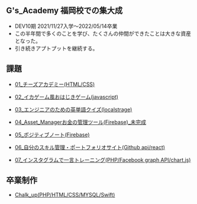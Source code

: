 ## G's_Academy 福岡校での集大成
- DEV10期  2021/11/27入学〜2022/05/14卒業
- この半年間で多くのことを学び、たくさんの仲間ができたことは大きな資産となった。
- 引き続きアプトプットを継続する。

## 課題
- [01_チーズアカデミー(HTML/CSS)](https://github.com/daideguchi/Gs_Academy/tree/main/01_%E8%AA%B2%E9%A1%8C/01_%E3%83%81%E3%83%BC%E3%82%BA%E3%82%A2%E3%82%AB%E3%83%87%E3%83%9F%E3%83%BC_211218)

- [02_イカゲーム風おはじきゲーム(javascript)](https://github.com/daideguchi/Gs_Academy/tree/main/01_%E8%AA%B2%E9%A1%8C/02_%E3%82%A4%E3%82%AB%E3%82%B2%E3%83%BC%E3%83%A0%E9%A2%A8%E3%81%8A%E3%81%AF%E3%81%98%E3%81%8D%E3%82%B2%E3%83%BC%E3%83%A0_211223)  

- [03_エンジニアのための英単語クイズ(localstrage)](https://github.com/daideguchi/Gs_Academy/tree/main/01_%E8%AA%B2%E9%A1%8C/03_%E8%8B%B1%E5%8D%98%E8%AA%9E%E3%82%AF%E3%82%A4%E3%82%BA_211230)   

- [04_Asset_Managerお金の管理ツール(Firebase)_未完成](https://github.com/daideguchi/Gs_Academy/tree/main/01_%E8%AA%B2%E9%A1%8C/04_firebase.work_220113)  

- [05_ポジティブノート(Firebase)](https://github.com/daideguchi/Gs_Academy/tree/main/01_%E8%AA%B2%E9%A1%8C/05_%E3%83%9D%E3%82%B8%E3%83%86%E3%82%A3%E3%83%96%E3%83%8E%E3%83%BC%E3%83%88_220120)  

- [06_自分のスキル管理・ポートフォリオサイト(Github api/react)](https://github.com/daideguchi/Gs_Academy/tree/main/01_%E8%AA%B2%E9%A1%8C/06_react-portfolio-site_220127)  

- [07_インスタグラムで一言トレーニング(PHP/Facebook graph API/chart.js)](https://github.com/daideguchi/Gs_Academy/tree/main/01_%E8%AA%B2%E9%A1%8C/07_php_work_220203)  

## 卒業制作
- [Chalk_up(PHP/HTML/CSS/MYSQL/Swift)](https://github.com/daideguchi/Gs_Academy/tree/main/02_%E5%8D%92%E6%A5%AD%E5%88%B6%E4%BD%9C/01_%E6%8F%90%E5%87%BA%E7%94%A8/01_%E6%9C%80%E7%B5%82)